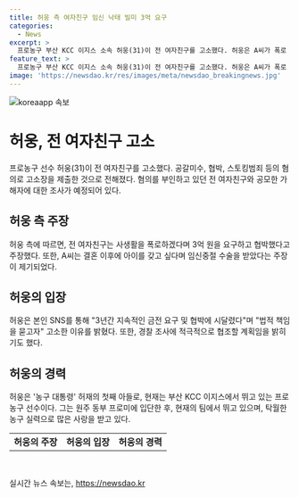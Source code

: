```yaml
---
title: 허웅 측 여자친구 임신 낙태 빌미 3억 요구
categories:
  - News
excerpt: >
  프로농구 부산 KCC 이지스 소속 허웅(31)이 전 여자친구를 고소했다. 허웅은 A씨가 폭로 및 협박하여 3억 원을 요구했다고 주장했으며, A씨는 두 차례 임신했고 허웅과의 관계에 대한 논란이 있다고 주장했다. 허웅은 SNS를 통해 가해자들이 처벌받을 수 있도록 경찰 조사에 적극적으로 협조할 계획이라고 밝혔다.
feature_text: >
  프로농구 부산 KCC 이지스 소속 허웅(31)이 전 여자친구를 고소했다. 허웅은 A씨가 폭로 및 협박하여 3억 원을 요구했다고 주장했으며, A씨는 두 차례 임신했고 허웅과의 관계에 대한 논란이 있다고 주장했다. 허웅은 SNS를 통해 가해자들이 처벌받을 수 있도록 경찰 조사에 적극적으로 협조할 계획이라고 밝혔다.
image: 'https://newsdao.kr/res/images/meta/newsdao_breakingnews.jpg'
---
```


<p><img src="https://newsdao.kr/res/images/meta/newsdao_breakingnews.jpg" alt="koreaapp 속보" /></p>

<h1>허웅, 전 여자친구 고소</h1>

<p data-ke-size="size16">프로농구 선수 허웅(31)이 전 여자친구를 고소했다. 공갈미수, 협박, 스토킹범죄 등의 혐의로 고소장을 제출한 것으로 전해졌다. 혐의를 부인하고 있던 전 여자친구와 공모한 가해자에 대한 조사가 예정되어 있다.</p>

<h2 data-ke-size="size26">허웅 측 주장</h2>

<p data-ke-size="size16">허웅 측에 따르면, 전 여자친구는 사생활을 폭로하겠다며 3억 원을 요구하고 협박했다고 주장했다. 또한, A씨는 결혼 이후에 아이를 갖고 싶다며 임신중절 수술을 받았다는 주장이 제기되었다.</p>

<h2 data-ke-size="size26">허웅의 입장</h2>

<p data-ke-size="size16">허웅은 본인 SNS를 통해 "3년간 지속적인 금전 요구 및 협박에 시달렸다"며 "법적 책임을 묻고자" 고소한 이유를 밝혔다. 또한, 경찰 조사에 적극적으로 협조할 계획임을 밝히기도 했다.</p>

<h2 data-ke-size="size26">허웅의 경력</h2>

<p data-ke-size="size16">허웅은 '농구 대통령' 허재의 첫째 아들로, 현재는 부산 KCC 이지스에서 뛰고 있는 프로농구 선수이다. 그는 원주 동부 프로미에 입단한 후, 현재의 팀에서 뛰고 있으며, 탁월한 농구 실력으로 많은 사랑을 받고 있다.</p>

<table>
    <tbody>
        <tr>
            <td style="text-align: center; height: 17px;"><b>허웅의 주장</b></td>
            <td style="text-align: center; height: 17px;"><b>허웅의 입장</b></td>
            <td style="text-align: center;"><b>허웅의 경력</b></td>
        </tr>
    </tbody>
</table>

<p data-ke-size="size16">&nbsp;</p>
실시간 뉴스 속보는, <a href="https://newsdao.kr" rel="dofollow">https://newsdao.kr</a>


